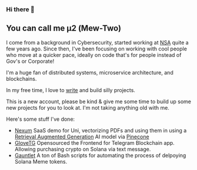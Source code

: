 ### Hi there 👋
## You can call me μ2 (Mew-Two)

I come from a background in Cybersecurity, started working at [NSA](https://github.com/NationalSecurityAgency) quite a few years ago. 
Since then, I've been focusing on working with cool people who move at a quicker pace, ideally on code that's for people instead of Gov's or Corporate!

I'm a huge fan of distributed systems, microservice architecture, and blockchains.

In my free time, I love to [write](https://blog.μ2.com) and build silly projects.

This is a new account, please be kind & give me some time to build up some new projects for you to look at.
I'm not taking anything old with me.

Here's some stuff I've done:
- [Nexum](https://github.com/0xMuTwo/nexum) SaaS demo for Uni, vectorizing PDFs and using them in using a [Retrieval Augmented Generation](https://aws.amazon.com/what-is/retrieval-augmented-generation/) AI model via [Pinecone](https://www.pinecone.io/)
- [GloveTG](https://github.com/0xMuTwo/GloveTG_OpenSourced) Opensourced the Frontend for Telegram Blockchain app. Allowing purchasing crypto on Solana via text message.
- [Gauntlet](https://github.com/0xMuTwo/Gauntlet_Deployment) A ton of Bash scripts for automating the process of delpoying Solana Meme tokens.

<!--
**0xMuTwo/0xMuTwo** is a ✨ _special_ ✨ repository because its `README.md` (this file) appears on your GitHub profile.

Here are some ideas to get you started:

- 🔭 I’m currently working on ...
- 🌱 I’m currently learning ...
- 👯 I’m looking to collaborate on ...
- 🤔 I’m looking for help with ...
- 💬 Ask me about ...
- 📫 How to reach me: ...
- 😄 Pronouns: ...
- ⚡ Fun fact: ...
-->
